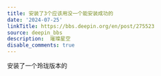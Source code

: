 ```yaml
---
title: 安装了3个应该用没一个能安装成功的
date: '2024-07-25'
linkTitle: https://bbs.deepin.org/en/post/275523
source: deepin_bbs
description:  璀璨星空 
disable_comments: true
---
```

安装了一个玲珑版本的
